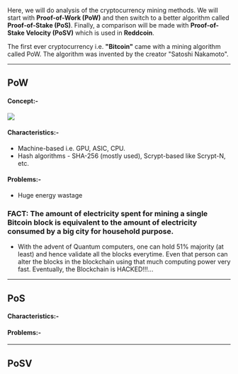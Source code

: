 Here, we will do analysis of the cryptocurrency mining methods. We will start with **Proof-of-Work (PoW)** and then switch to a better algorithm called **Proof-of-Stake (PoS)**. Finally, a comparison will be made with **Proof-of-Stake Velocity (PoSV)** which is used in **Reddcoin**.

The first ever cryptocurrency i.e. **"Bitcoin"** came with a mining algorithm called PoW. The algorithm was invented by the creator "Satoshi Nakamoto".

***
## PoW
#### Concept:-
![](https://www.ybrikman.com/assets/img/blog/bitcoin/bitcoin-block-chain-verified.png)
#### Characteristics:-
* Machine-based i.e. GPU, ASIC, CPU.
* Hash algorithms - SHA-256 (mostly used), Scrypt-based like Scrypt-N, etc.

#### Problems:-
* Huge energy wastage
### FACT: The amount of electricity spent for mining a single Bitcoin block is equivalent to the amount of electricity consumed by a big city for household purpose. 
* With the advent of Quantum computers, one can hold 51% majority (at least) and hence validate all the blocks everytime. Even that person can alter the blocks in the blockchain using that much computing power very fast. Eventually, the Blockchain is HACKED!!!... 



******************************************************************************************************************************************
## PoS
#### Characteristics:-

#### Problems:-
*****************************************************************************************************************************************
## PoSV

